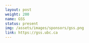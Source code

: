 ```yaml
---
layout: post
weight: 200
name: GSS
status: present
img: /assets/images/sponsors/gss.png
link: https://gss.ubc.ca
---
```

